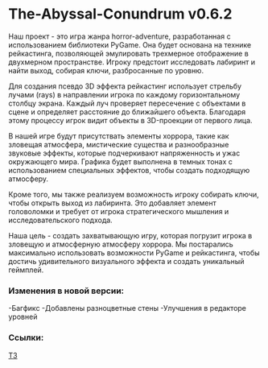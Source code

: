 # The-Abyssal-Conundrum v0.6.2

Наш проект - это игра жанра horror-adventure, разработанная с использованием библиотеки PyGame. Она будет основана на технике рейкастинга, позволяющей эмулировать трехмерное отображение в двухмерном пространстве. Игроку предстоит исследовать лабиринт и найти выход, собирая ключи, разбросанные по уровню.

Для создания псевдо 3D эффекта рейкастинг использует стрельбу лучами (rays) в направлении игрока по каждому горизонтальному столбцу экрана. Каждый луч проверяет пересечение с объектами в сцене и определяет расстояние до ближайшего объекта. Благодаря этому процессу игрок видит объекты в 3D-проекции от первого лица.

В нашей игре будут присутствать элементы хоррора, такие как зловещая атмосфера, мистические существа и разнообразные звуковые эффекты, которые подчеркивают напряженность и ужас окружающего мира. Графика будет выполнена в темных тонах с использованием специальных эффектов, чтобы создать подходящую атмосферу.

Кроме того, мы также реализуем возможность игроку собирать ключи, чтобы открыть выход из лабиринта. Это добавляет элемент головоломки и требует от игрока стратегического мышления и исследовательского подхода.

Наша цель - создать захватывающую игру, которая погрузит игрока в зловещую и атмосферную атмосферу хоррора. Мы постарались максимально использовать возможности PyGame и рейкастинга, чтобы достичь удивительного визуального эффекта и создать уникальный геймплей.




### Изменения в новой версии:

-Багфикс
-Добавлены разноцветные стены
-Улучшения в редакторе уровней



### Ссылки:

[ТЗ](https://drive.google.com/file/d/1xODTfngfSECFaphNRwCinq4V2_vXJDQq/view?usp=sharing)
